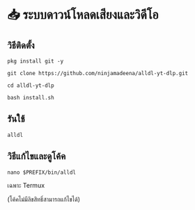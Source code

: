 # 📥 ระบบดาวน์โหลดเสียงและวิดีโอ

## วิธีติดตั้ง
```
pkg install git -y
```
```
git clone https://github.com/ninjamadeena/alldl-yt-dlp.git
```
```
cd alldl-yt-dlp
```
```
bash install.sh
```
## รันใช้
```
alldl
```
## วิธีแก้ไขและดูโค้ค
```
nano $PREFIX/bin/alldl 
```
เฉพาะ Termux

(โค้คไม่มีลิขสิทธิ์สามารถแก้ไขได้)
